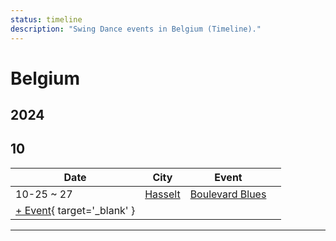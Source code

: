 ```yaml
---
status: timeline
description: "Swing Dance events in Belgium (Timeline)."
---
```


# Belgium

## 2024

## 10

| Date | City | Event | |
| --- | --- | --- | --- |
| 10-25 ~ 27 | [Hasselt](by_city.md#hasselt) | [Boulevard Blues](boulevard-blues-2024.md) |  |
| [+ Event](https://github.com/swingdance/events/issues/new?assignees=&labels=add+event&projects=&template=02-add_entity.yml&title=%5B2024%2Fbe%5D%20%3CName%3E&region=be&province=&city=&org_id=&date_starts=2024-10-&date_ends=2024-10-){ target='_blank' }

---

